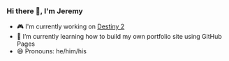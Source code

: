 ### Hi there 👋, I'm Jeremy

<!--
**jeremy-mccarty/jeremy-mccarty** is a ✨ _special_ ✨ repository because its `README.md` (this file) appears on your GitHub profile.

Here are some ideas to get you started:

- 🔭 I’m currently working on ...
- 🌱 I’m currently learning ...
- 👯 I’m looking to collaborate on ...
- 🤔 I’m looking for help with ...
- 💬 Ask me about ...
- 📫 How to reach me: ...
- 😄 Pronouns: ...
- ⚡ Fun fact: ...
-->
- 🎮 I'm currently working on [Destiny 2](https://www.bungie.net/7/en/Destiny/NewLight "Destiny2")
- 🌱 I’m currently learning how to build my own portfolio site using GitHub Pages
- 😄 Pronouns: he/him/his
